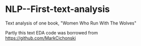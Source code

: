 # NLP--First-text-analysis
Text analysis of one book, "Women Who Run With The Wolves"

Partly this text EDA code was borrowed from https://github.com/MarkCichonski 
